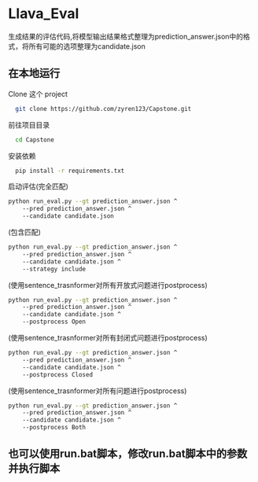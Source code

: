 
# Llava_Eval

生成结果的评估代码,将模型输出结果格式整理为prediction_answer.json中的格式，将所有可能的选项整理为candidate.json

## 在本地运行

Clone 这个 project

```bash
  git clone https://github.com/zyren123/Capstone.git
```

前往项目目录

```bash
  cd Capstone
```

安装依赖

```bash
  pip install -r requirements.txt 
```

启动评估(完全匹配)

```bash
python run_eval.py --gt prediction_answer.json ^
    --pred prediction_answer.json ^
    --candidate candidate.json
```
(包含匹配)
```bash
python run_eval.py --gt prediction_answer.json ^
    --pred prediction_answer.json ^
    --candidate candidate.json ^
    --strategy include
```
(使用sentence_trasnformer对所有开放式问题进行postprocess)
```bash
python run_eval.py --gt prediction_answer.json ^
    --pred prediction_answer.json ^
    --candidate candidate.json ^
    --postprocess Open
```
(使用sentence_trasnformer对所有封闭式问题进行postprocess)
```bash
python run_eval.py --gt prediction_answer.json ^
    --pred prediction_answer.json ^
    --candidate candidate.json ^
    --postprocess Closed
```

(使用sentence_trasnformer对所有问题进行postprocess)
```bash
python run_eval.py --gt prediction_answer.json ^
    --pred prediction_answer.json ^
    --candidate candidate.json ^
    --postprocess Both
```

## 也可以使用run.bat脚本，修改run.bat脚本中的参数并执行脚本

